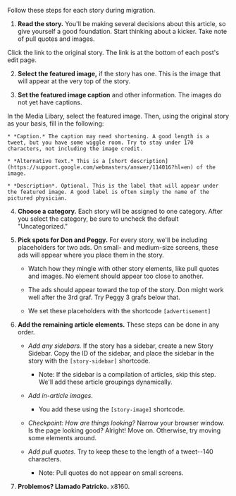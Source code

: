 Follow these steps for each story during migration. 

1. **Read the story.** You'll be making several decisions about this article, so give yourself a good foundation. Start thinking about a kicker. Take note of pull quotes and images. 

  Click the link to the original story. The link is at the bottom of each post's edit page. 

2. **Select the featured image,** if the story has one. This is the image that will appear at the very top of the story.

3. **Set the featured image caption** and other information. The images do not yet have captions. 

  In the Media Libary, select the featured image.  Then, using the original story as your basis, fill in the following: 

    * *Caption.* The caption may need shortening. A good length is a tweet, but you have some wiggle room. Try to stay under 170 characters, not including the image credit.

    * *Alternative Text.* This is a [short description](https://support.google.com/webmasters/answer/114016?hl=en) of the image.

    * *Description*. Optional. This is the label that will appear under the featured image. A good label is often simply the name of the pictured physician.

4. **Choose a category.** Each story will be assigned to one category. After you select the category, be sure to uncheck the default "Uncategorized."

5. **Pick spots for Don and Peggy.** For every story, we'll be including placeholders for two ads. On small- and medium-size screens, these ads will appear where you place them in the story. 
    * Watch how they mingle with other story elements, like pull quotes and images. No element should appear too close to another. 

    * The ads should appear toward the top of the story. Don might work well after the 3rd graf. Try Peggy 3 grafs below that.

    * We set these placeholders with the shortcode ```[advertisement]```

6. **Add the remaining article elements.** These steps can be done in any order. 

    * *Add any sidebars.* If the story has a sidebar, create a new Story Sidebar. Copy the ID of the sidebar, and place the sidebar in the story with the ```[story-sidebar]``` shortcode.

        * Note: If the sidebar is a compilation of articles, skip this step. We'll add these article groupings dynamically. 


    * *Add in-article images.* 
        * You add these using the ```[story-image]``` shortcode.

    * *Checkpoint: How are things looking?* Narrow your browser window. Is the page looking good? Alright! Move on. Otherwise, try moving some elements around.

    * *Add pull quotes.* Try to keep these to the length of a tweet--140 characters. 

        * Note: Pull quotes do not appear on small screens.

7. **Problemos? Llamado Patricko.** x8160.


